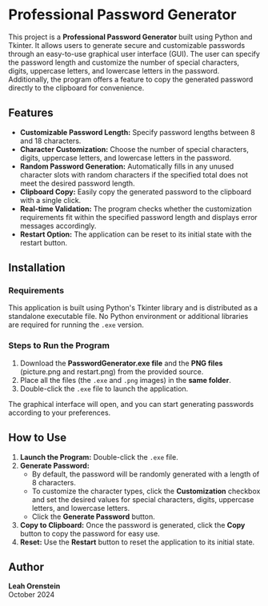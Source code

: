 # Professional Password Generator

This project is a **Professional Password Generator** built using Python and Tkinter. It allows users to generate secure and customizable passwords through an easy-to-use graphical user interface (GUI). The user can specify the password length and customize the number of special characters, digits, uppercase letters, and lowercase letters in the password. Additionally, the program offers a feature to copy the generated password directly to the clipboard for convenience.

## Features

- **Customizable Password Length:** Specify password lengths between 8 and 18 characters.
- **Character Customization:** Choose the number of special characters, digits, uppercase letters, and lowercase letters in the password.
- **Random Password Generation:** Automatically fills in any unused character slots with random characters if the specified total does not meet the desired password length.
- **Clipboard Copy:** Easily copy the generated password to the clipboard with a single click.
- **Real-time Validation:** The program checks whether the customization requirements fit within the specified password length and displays error messages accordingly.
- **Restart Option:** The application can be reset to its initial state with the restart button.

## Installation

### Requirements

This application is built using Python's Tkinter library and is distributed as a standalone executable file. No Python environment or additional libraries are required for running the `.exe` version.

### Steps to Run the Program

1. Download the **PasswordGenerator.exe file** and the **PNG files** (picture.png and restart.png) from the provided source.
2. Place all the files (the `.exe` and `.png` images) in the **same folder**.
3. Double-click the `.exe` file to launch the application.

The graphical interface will open, and you can start generating passwords according to your preferences.

## How to Use

1. **Launch the Program:** Double-click the `.exe` file.
2. **Generate Password:**
   - By default, the password will be randomly generated with a length of 8 characters.
   - To customize the character types, click the **Customization** checkbox and set the desired values for special characters, digits, uppercase letters, and lowercase letters.
   - Click the **Generate Password** button.
3. **Copy to Clipboard:** Once the password is generated, click the **Copy** button to copy the password for easy use.
4. **Reset:** Use the **Restart** button to reset the application to its initial state.

## Author

**Leah Orenstein**  
October 2024
